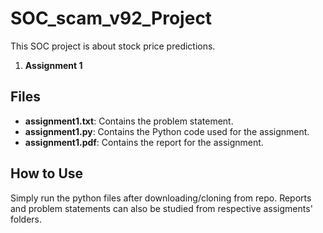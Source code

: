 # SOC_scam_v92_Project

This SOC project is about stock price predictions.

1. **Assignment 1**
## Files
- **assignment1.txt**: Contains the problem statement.
- **assignment1.py**: Contains the Python code used for the assignment.
- **assignment1.pdf**: Contains the report for the assignment.


## How to Use
Simply run the python files after downloading/cloning from repo. Reports and problem statements can also be studied from respective assigments' folders.




